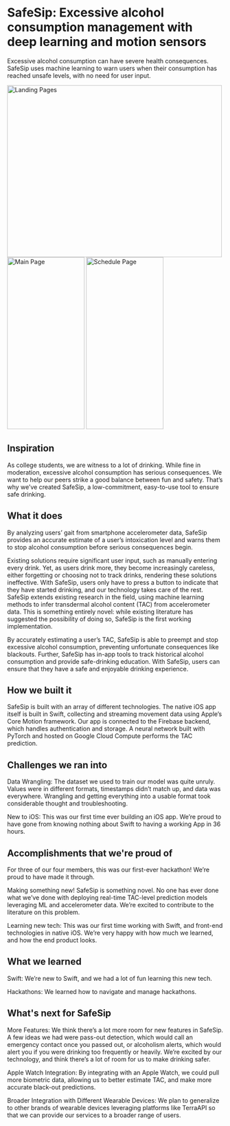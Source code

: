 # SafeSip: Excessive alcohol consumption management with deep learning and motion sensors 

Excessive alcohol consumption can have severe health consequences. SafeSip uses machine learning to warn users when their consumption has reached unsafe levels, with no need for user input. 

<img src="https://github.com/aakritil/treehacks/assets/63487762/f23c82db-b458-42cc-bde5-f556f5964147" width="500" height="400" alt="Landing Pages">

<img src="https://github.com/aakritil/treehacks/assets/63487762/5124b4cd-dc71-4f23-ab91-13d03d87a7cb" width="180" height="400" alt="Main Page">

<img src="https://github.com/aakritil/treehacks/assets/63487762/e4d859fa-d9a2-4663-a26b-a978ddd32fa8" width="180" height="400" alt="Schedule Page">




## Inspiration

As college students, we are witness to a lot of drinking. While fine in moderation, excessive alcohol consumption has serious consequences. We want to help our peers strike a good balance between fun and safety. That’s why we’ve created SafeSip, a low-commitment, easy-to-use tool to ensure safe drinking. 

## What it does

By analyzing users’ gait from smartphone accelerometer data, SafeSip provides an accurate estimate of a user’s intoxication level and warns them to stop alcohol consumption before serious consequences begin. 

Existing solutions require significant user input, such as manually entering every drink. Yet, as users drink more, they become increasingly careless, either forgetting or choosing not to track drinks, rendering these solutions ineffective. With SafeSip, users only have to press a button to indicate that they have started drinking, and our technology takes care of the rest. SafeSip extends existing research in the field, using machine learning methods to infer transdermal alcohol content (TAC) from accelerometer data. This is something entirely novel: while existing literature has suggested the possibility of doing so, SafeSip is the first working implementation. 

By accurately estimating a user’s TAC, SafeSip is able to preempt and stop excessive alcohol consumption, preventing unfortunate consequences like blackouts. Further, SafeSip has in-app tools to track historical alcohol consumption and provide safe-drinking education. With SafeSip, users can ensure that they have a safe and enjoyable drinking experience. 

## How we built it

SafeSip is built with an array of different technologies. The native iOS app itself is built in Swift, collecting and streaming movement data using Apple’s Core Motion framework. Our app is connected to the Firebase backend, which handles authentication and storage. A neural network built with PyTorch and hosted on Google Cloud Compute performs the TAC prediction. 

## Challenges we ran into

Data Wrangling: The dataset we used to train our model was quite unruly. Values were in different formats, timestamps didn’t match up, and data was everywhere. Wrangling and getting everything into a usable format took considerable thought and troubleshooting. 

New to iOS: This was our first time ever building an iOS app. We’re proud to have gone from knowing nothing about Swift to having a working App in 36 hours. 

## Accomplishments that we're proud of

For three of our four members, this was our first-ever hackathon! We’re proud to have made it through. 

Making something new! SafeSip is something novel. No one has ever done what we’ve done with deploying real-time TAC-level prediction models leveraging ML and accelerometer data. We’re excited to contribute to the literature on this problem. 

Learning new tech: This was our first time working with Swift, and front-end technologies in native iOS. We’re very happy with how much we learned, and how the end product looks. 

## What we learned

Swift: We’re new to Swift, and we had a lot of fun learning this new tech. 

Hackathons: We learned how to navigate and manage hackathons. 

## What's next for SafeSip

More Features: We think there’s a lot more room for new features in SafeSip. A few ideas we had were pass-out detection, which would call an emergency contact once you passed out, or alcoholism alerts, which would alert you if you were drinking too frequently or heavily. We’re excited by our technology, and think there’s a lot of room for us to make drinking safer. 

Apple Watch Integration: By integrating with an Apple Watch, we could pull more biometric data, allowing us to better estimate TAC, and make more accurate black-out predictions. 

Broader Integration with Different Wearable Devices: We plan to generalize to other brands of wearable devices leveraging platforms like TerraAPI so that we can provide our services to a broader range of users. 
